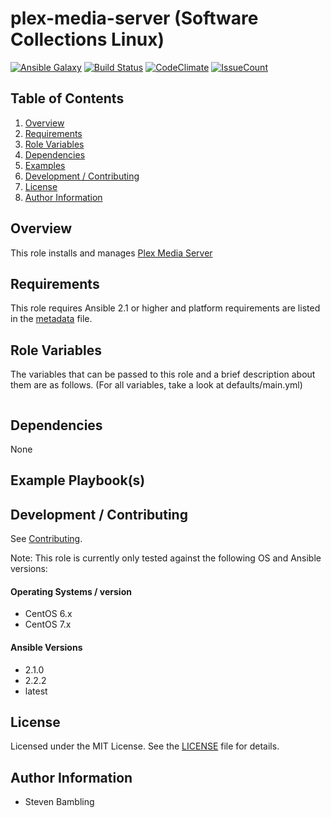 plex-media-server (Software Collections Linux)
===
[![Ansible Galaxy](https://img.shields.io/badge/ansible--galaxy-smbambling.plex-media-server-blue.svg)](https://galaxy.ansible.com/smbambling/plex-media-server/)
[![Build Status](https://travis-ci.org/smbambling/ansible-role-plex-media-server.svg?branch=master)](https://travis-ci.org/smbambling/ansible-role-plex-media-server)
[![CodeClimate](https://codeclimate.com/github/smbambling/ansible-role-plex-media-server/badges/gpa.svg)](https://codeclimate.com/github/smbambling/ansible-role-plex-media-server)
[![IssueCount](https://codeclimate.com/github/smbambling/ansible-role-plex-media-server/badges/issue_count.svg)](https://codeclimate.com/github/smbambling/ansible-role-plex-media-server)

Table of Contents
-----------------
1. [Overview](#overview)
1. [Requirements](#requirements)
1. [Role Variables](#role-variables)
1. [Dependencies](#dependencies)
1. [Examples](#example-playbooks)
1. [Development / Contributing](#development--contributing)
1. [License](#license)
1. [Author Information](#author-information)

Overview
--------
This role installs and manages [Plex Media Server](https://www.plex.tv)

Requirements
------------
This role requires Ansible 2.1 or higher and platform requirements are listed in the [metadata](meta/main.yml) file.

Role Variables
--------------
The variables that can be passed to this role and a brief description about them are as follows. (For all variables, take a look at defaults/main.yml)

```yaml
```

Dependencies
------------
None

Example Playbook(s)
-------------------

Development / Contributing
--------------------------
See [Contributing](.github/CONTRIBUTING.md).

Note: This role is currently only tested against the following OS and Ansible versions:

#### Operating Systems / version
- CentOS 6.x
- CentOS 7.x

#### Ansible Versions
- 2.1.0
- 2.2.2
- latest

License
-------
Licensed under the MIT License. See the [LICENSE](./LICENSE) file for details.

Author Information
------------------
- Steven Bambling
